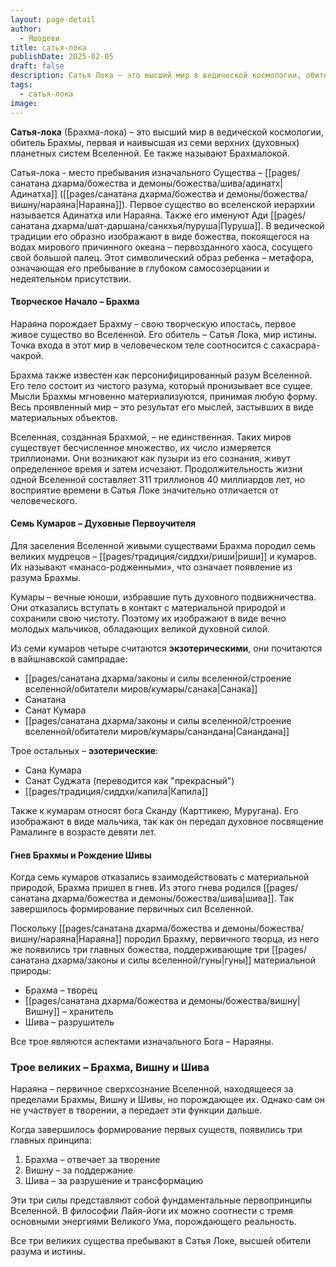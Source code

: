 ```yaml
---
layout: page-detail
author:
  - Яшодеви
title: сатья-лока
publishDate: 2025-02-05
draft: false
description: Сатья Лока – это высший мир в ведической космологии, обитель Брахмы, первая и наивысшая из семи верхних (духовных) планетных систем Вселенной. Ее также называют Брахмалокой. Сатья Лока находится за пределами трех гун материальной природы и является миром чистого разума и истины. Это сфера, где пребывают великие мудрецы (риши), божественные существа и освобожденные души, достигшие высочайшей степени реализации.
tags:
  - сатья-лока
image:
---
```

**Сатья-лока** (Брахма-лока) – это высший мир в ведической космологии, обитель Брахмы, первая и наивысшая из семи верхних (духовных) планетных систем Вселенной. Ее также называют Брахмалокой.

Сатья-лока - место пребывания изначального Существа – [[pages/санатана дхарма/божества и демоны/божества/шива/адинатх|Адинатха]] ([[pages/санатана дхарма/божества и демоны/божества/вишну/нараяна|Нараяна]]).
Первое существо во вселенской иерархии называется Адинатха или Нараяна. Также его именуют Ади [[pages/санатана дхарма/шат-даршана/санкхья/пуруша|Пуруша]]. В ведической традиции его образно изображают в виде божества, покоящегося на водах мирового причинного океана – первозданного хаоса, сосущего свой большой палец. Этот символический образ ребенка – метафора, означающая его пребывание в глубоком самосозерцании и недеятельном присутствии.

#### Творческое Начало – Брахма
Нараяна порождает Брахму – свою творческую ипостась, первое живое существо во Вселенной. Его обитель – Сатья Лока, мир истины. Точка входа в этот мир в человеческом теле соотносится с сахасрара-чакрой.

Брахма также известен как персонифицированный разум Вселенной. Его тело состоит из чистого разума, который пронизывает все сущее. Мысли Брахмы мгновенно материализуются, принимая любую форму. Весь проявленный мир – это результат его мыслей, застывших в виде материальных объектов.

Вселенная, созданная Брахмой, – не единственная. Таких миров существует бесчисленное множество, их число измеряется триллионами. Они возникают как пузыри из его сознания, живут определенное время и затем исчезают. Продолжительность жизни одной Вселенной составляет 311 триллионов 40 миллиардов лет, но восприятие времени в Сатья Локе значительно отличается от человеческого.

#### Семь Кумаров – Духовные Первоучителя
Для заселения Вселенной живыми существами Брахма породил семь великих мудрецов – [[pages/традиция/сиддхи/риши|риши]] и кумаров. Их называют «манасо-родженными», что означает появление из разума Брахмы.

Кумары – вечные юноши, избравшие путь духовного подвижничества. Они отказались вступать в контакт с материальной природой и сохранили свою чистоту. Поэтому их изображают в виде вечно молодых мальчиков, обладающих великой духовной силой.

Из семи кумаров четыре считаются **экзотерическими**, они почитаются в вайшнавской сампрадае:

- [[pages/санатана дхарма/законы и силы вселенной/строение вселенной/обитатели миров/кумары/санака|Санака]]
- Санатана
- Санат Кумара
- [[pages/санатана дхарма/законы и силы вселенной/строение вселенной/обитатели миров/кумары/санандана|Санандана]]

Трое остальных – **эзотерические**:

- Сана Кумара
- Санат Суджата (переводится как "прекрасный")
- [[pages/традиция/сиддхи/капила|Капила]]

Также к кумарам относят бога Сканду (Карттикею, Муругана). Его изображают в виде мальчика, так как он передал духовное посвящение Рамалинге в возрасте девяти лет.

#### Гнев Брахмы и Рождение Шивы
Когда семь кумаров отказались взаимодействовать с материальной природой, Брахма пришел в гнев. Из этого гнева родился [[pages/санатана дхарма/божества и демоны/божества/шива|шива]]. Так завершилось формирование первичных сил Вселенной.

Поскольку [[pages/санатана дхарма/божества и демоны/божества/вишну/нараяна|Нараяна]] породил Брахму, первичного творца, из него же появились три главных божества, поддерживающие три [[pages/санатана дхарма/законы и силы вселенной/гуны|гуны]] материальной природы:

- Брахма – творец
- [[pages/санатана дхарма/божества и демоны/божества/вишну|Вишну]] – хранитель
- Шива – разрушитель

Все трое являются аспектами изначального Бога – Нараяны.

### Трое великих – Брахма, Вишну и Шива

Нараяна – первичное сверхсознание Вселенной, находящееся за пределами Брахмы, Вишну и Шивы, но порождающее их. Однако сам он не участвует в творении, а передает эти функции дальше.

Когда завершилось формирование первых существ, появились три главных принципа:

1. Брахма – отвечает за творение
2. Вишну – за поддержание
3. Шива – за разрушение и трансформацию

Эти три силы представляют собой фундаментальные первопринципы Вселенной. В философии Лайя-йоги их можно соотнести с тремя основными энергиями Великого Ума, порождающего реальность.

Все три великих существа пребывают в Сатья Локе, высшей обители разума и истины.